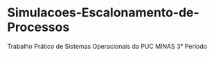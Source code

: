 # Simulacoes-Escalonamento-de-Processos
Trabalho Prático de Sistemas Operacionais da PUC MINAS 3° Período
